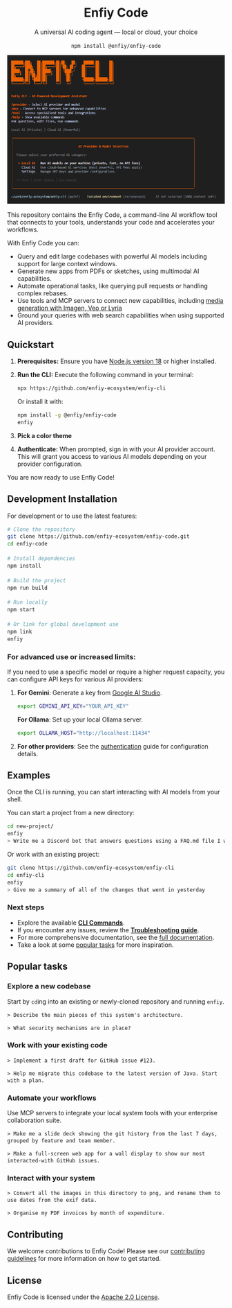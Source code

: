 <h1 align="center">Enfiy Code</h1>
<p align="center">A universal AI coding agent — local or cloud, your choice</p>

<p align="center"><code>npm install @enfiy/enfiy-code</code></p>

![Enfiy Code Screenshot](./docs/assets/enfiy-cli-screenshot.png)

This repository contains the Enfiy Code, a command-line AI workflow tool that connects to your
tools, understands your code and accelerates your workflows.

With Enfiy Code you can:

- Query and edit large codebases with powerful AI models including support for large context windows.
- Generate new apps from PDFs or sketches, using multimodal AI capabilities.
- Automate operational tasks, like querying pull requests or handling complex rebases.
- Use tools and MCP servers to connect new capabilities, including [media generation with Imagen,
  Veo or Lyria](https://github.com/GoogleCloudPlatform/vertex-ai-creative-studio/tree/main/experiments/mcp-genmedia)
- Ground your queries with web search capabilities when using supported AI providers.

## Quickstart

1. **Prerequisites:** Ensure you have [Node.js version 18](https://nodejs.org/en/download) or higher installed.
2. **Run the CLI:** Execute the following command in your terminal:

   ```bash
   npx https://github.com/enfiy-ecosystem/enfiy-cli
   ```

   Or install it with:

   ```bash
   npm install -g @enfiy/enfiy-code
   enfiy
   ```

3. **Pick a color theme**
4. **Authenticate:** When prompted, sign in with your AI provider account. This will grant you access to various AI models depending on your provider configuration.

You are now ready to use Enfiy Code!

## Development Installation

For development or to use the latest features:

```bash
# Clone the repository
git clone https://github.com/enfiy-ecosystem/enfiy-code.git
cd enfiy-code

# Install dependencies
npm install

# Build the project
npm run build

# Run locally
npm start

# Or link for global development use
npm link
enfiy
```

### For advanced use or increased limits:

If you need to use a specific model or require a higher request capacity, you can configure API keys for various AI providers:

1. **For Gemini**: Generate a key from [Google AI Studio](https://aistudio.google.com/apikey).
   ```bash
   export GEMINI_API_KEY="YOUR_API_KEY"
   ```

   **For Ollama**: Set up your local Ollama server.
   ```bash
   export OLLAMA_HOST="http://localhost:11434"
   ```

2. **For other providers**: See the [authentication](./docs/cli/authentication.md) guide for configuration details.

## Examples

Once the CLI is running, you can start interacting with AI models from your shell.

You can start a project from a new directory:

```sh
cd new-project/
enfiy
> Write me a Discord bot that answers questions using a FAQ.md file I will provide
```

Or work with an existing project:

```sh
git clone https://github.com/enfiy-ecosystem/enfiy-cli
cd enfiy-cli
enfiy
> Give me a summary of all of the changes that went in yesterday
```

### Next steps

- Explore the available **[CLI Commands](./docs/cli/commands.md)**.
- If you encounter any issues, review the **[Troubleshooting guide](./docs/troubleshooting.md)**.
- For more comprehensive documentation, see the [full documentation](./docs/index.md).
- Take a look at some [popular tasks](#popular-tasks) for more inspiration.

## Popular tasks

### Explore a new codebase

Start by `cd`ing into an existing or newly-cloned repository and running `enfiy`.

```text
> Describe the main pieces of this system's architecture.
```

```text
> What security mechanisms are in place?
```

### Work with your existing code

```text
> Implement a first draft for GitHub issue #123.
```

```text
> Help me migrate this codebase to the latest version of Java. Start with a plan.
```

### Automate your workflows

Use MCP servers to integrate your local system tools with your enterprise collaboration suite.

```text
> Make me a slide deck showing the git history from the last 7 days, grouped by feature and team member.
```

```text
> Make a full-screen web app for a wall display to show our most interacted-with GitHub issues.
```

### Interact with your system

```text
> Convert all the images in this directory to png, and rename them to use dates from the exif data.
```

```text
> Organise my PDF invoices by month of expenditure.
```

## Contributing

We welcome contributions to Enfiy Code! Please see our [contributing guidelines](./CONTRIBUTING.md) for more information on how to get started.

## License

Enfiy Code is licensed under the [Apache 2.0 License](./LICENSE).
